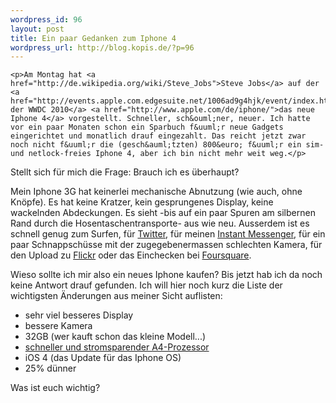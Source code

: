 ```yaml
--- 
wordpress_id: 96
layout: post
title: Ein paar Gedanken zum Iphone 4
wordpress_url: http://blog.kopis.de/?p=96
---
```


    <p>Am Montag hat <a href="http://de.wikipedia.org/wiki/Steve_Jobs">Steve Jobs</a> auf der <a href="http://events.apple.com.edgesuite.net/1006ad9g4hjk/event/index.html">Keynote der WWDC 2010</a> <a href="http://www.apple.com/de/iphone/">das neue Iphone 4</a> vorgestellt. Schneller, sch&ouml;ner, neuer. Ich hatte vor ein paar Monaten schon ein Sparbuch f&uuml;r neue Gadgets eingerichtet und monatlich drauf eingezahlt. Das reicht jetzt zwar noch nicht f&uuml;r die (gesch&auml;tzten) 800&euro; f&uuml;r ein sim- und netlock-freies Iphone 4, aber ich bin nicht mehr weit weg.</p>
<p>Stellt sich f&uuml;r mich die Frage: Brauch ich es &uuml;berhaupt?</p>
<p>Mein Iphone 3G hat keinerlei mechanische Abnutzung (wie auch, ohne Kn&ouml;pfe). Es hat keine Kratzer, kein gesprungenes Display, keine wackelnden Abdeckungen. Es sieht -bis auf ein paar Spuren am silbernen Rand durch die Hosentaschentransporte- aus wie neu. Ausserdem ist es schnell genug zum Surfen, f&uuml;r <a href="http://twitter.com/">Twitter</a>, f&uuml;r meinen <a href="http://www.beejive.com/iphone/">Instant Messenger</a>, f&uuml;r ein paar Schnappsch&uuml;sse mit der zugegebenermassen schlechten Kamera, f&uuml;r den Upload zu <a href="http://flickr.com">Flickr</a> oder das Einchecken bei <a href="http://foursquare.com">Foursquare</a>.</p>
<p>Wieso sollte ich mir also ein neues Iphone kaufen? Bis jetzt hab ich da noch keine Antwort drauf gefunden. Ich will hier noch kurz die Liste der wichtigsten &Auml;nderungen aus meiner Sicht auflisten:</p>
<ul>
<li>sehr viel besseres Display</li>
<li>bessere Kamera</li>
<li>32GB (wer kauft schon das kleine Modell...)</li>
<li><a href="http://de.wikipedia.org/wiki/Apple_A4">schneller und stromsparender A4-Prozessor</a></li>
<li>iOS 4 (das Update f&uuml;r das Iphone OS)</li>
<li>25% d&uuml;nner</li>
</ul>
<p>Was ist euch wichtig?</p>
  
